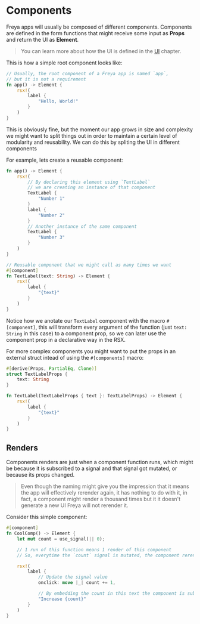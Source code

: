 # Components

Freya apps will usually be composed of different components.
Components are defined in the form functions that might receive some input as **Props** and return the UI as **Element**.

> You can learn more about how the UI is defined in the [UI](./ui.md) chapter.

This is how a simple root component looks like:

```rs
// Usually, the root component of a Freya app is named `app`, 
// but it is not a requirement
fn app() -> Element {
    rsx!(
        label {
            "Hello, World!"
        }
    )
}
```

This is obviously fine, but the moment our app grows in size and complexity we might want to split
things out in order to maintain a certain level of modularity and reusability. We can do this by spliting the UI in different components

For example, lets create a reusable component:

```rs
fn app() -> Element {
    rsx!(
        // By declaring this element using `TextLabel`
        // we are creating an instance of that component 
        TextLabel {
            "Number 1"
        }
        label {
            "Number 2"
        }
        // Another instance of the same component
        TextLabel {
            "Number 3"
        }
    )
}

// Reusable component that we might call as many times we want
#[component]
fn TextLabel(text: String) -> Element {
    rsx!(
        label {
            "{text}"
        }
    )
}
```

Notice how we anotate our `TextLabel` component with the macro `#[component]`, this will transform every argument of the function (just `text: String` in this case) to a component prop, so we can later use the component prop in a declarative way in the RSX.

For more complex components you might want to put the props in an external struct intead of using the `#[components]` macro:

```rs
#[derive(Props, PartialEq, Clone)]
struct TextLabelProps {
    text: String
}

fn TextLabel(TextLabelProps { text }: TextLabelProps) -> Element {
    rsx!(
        label {
            "{text}"
        }
    )
}
```

## Renders

Components renders are just when a component function runs, which might be because it is subscribed to a signal and that signal got mutated, or because its props changed.

> Even though the naming might give you the impression that it means the app will effectively rerender again, it has nothing to do with it, in fact, a component might render a thousand times but it it doesn't generate a new UI Freya will not rerender it.

Consider this simple component:

```rs
#[component]
fn CoolComp() -> Element {
    let mut count = use_signal(|| 0);

    // 1 run of this function means 1 render of this component
    // So, everytime the `count` signal is mutated, the component rerenders/is recalled.

    rsx!(
        label {
            // Update the signal value
            onclick: move |_| count += 1,

            // By embedding the count in this text the component is subscried to any change in the `count` siganal
            "Increase {count}"
        }
    )
}
```